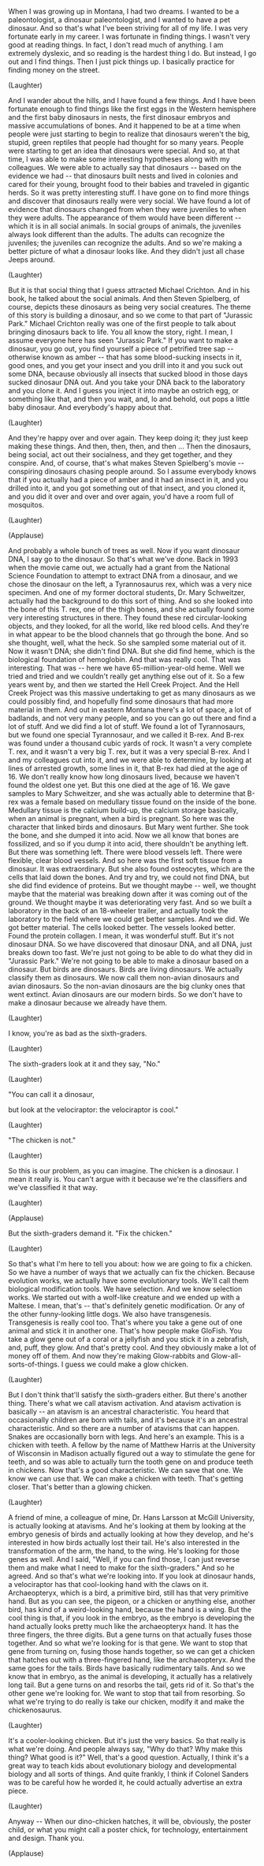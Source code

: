 
When I was growing up in Montana,
I had two dreams.
I wanted to be a paleontologist,
a dinosaur paleontologist,
and I wanted to have a pet dinosaur.
And so that&#39;s what I&#39;ve been striving for
all of my life.
I was very fortunate
early in my career.
I was fortunate
in finding things.
I wasn&#39;t very good at reading things.
In fact, I don&#39;t read much of anything.
I am extremely dyslexic,
and so reading is the hardest thing I do.
But instead, I go out and I find things.
Then I just pick things up.
I basically practice for finding money on the street.

(Laughter)

And I wander about the hills,
and I have found a few things.
And I have been fortunate enough
to find things like the first eggs in the Western hemisphere
and the first baby dinosaurs in nests,
the first dinosaur embryos
and massive accumulations of bones.
And it happened to be at a time
when people were just starting to begin to realize
that dinosaurs weren&#39;t the big, stupid, green reptiles
that people had thought for so many years.
People were starting to get an idea
that dinosaurs were special.
And so, at that time,
I was able to make some interesting hypotheses
along with my colleagues.
We were able to actually say
that dinosaurs -- based on the evidence we had --
that dinosaurs built nests
and lived in colonies
and cared for their young,
brought food to their babies
and traveled in gigantic herds.
So it was pretty interesting stuff.
I have gone on to find more things
and discover that dinosaurs really were very social.
We have found a lot of evidence
that dinosaurs changed
from when they were juveniles to when they were adults.
The appearance of them would have been different --
which it is in all social animals.
In social groups of animals,
the juveniles always look different than the adults.
The adults can recognize the juveniles;
the juveniles can recognize the adults.
And so we&#39;re making a better picture
of what a dinosaur looks like.
And they didn&#39;t just all chase Jeeps around.

(Laughter)

But it is that social thing
that I guess attracted Michael Crichton.
And in his book, he talked about the social animals.
And then Steven Spielberg, of course,
depicts these dinosaurs
as being very social creatures.
The theme of this story is building a dinosaur,
and so we come to that part of &quot;Jurassic Park.&quot;
Michael Crichton really was one of the first people
to talk about bringing dinosaurs back to life.
You all know the story, right.
I mean, I assume everyone here has seen &quot;Jurassic Park.&quot;
If you want to make a dinosaur,
you go out, you find yourself a piece of petrified tree sap --
otherwise known as amber --
that has some blood-sucking insects in it,
good ones,
and you get your insect and you drill into it
and you suck out some DNA,
because obviously all insects that sucked blood in those days
sucked dinosaur DNA out.
And you take your DNA back to the laboratory
and you clone it.
And I guess you inject it into maybe an ostrich egg,
or something like that,
and then you wait,
and, lo and behold, out pops a little baby dinosaur.
And everybody&#39;s happy about that.

(Laughter)

And they&#39;re happy over and over again.
They keep doing it; they just keep making these things.
And then, then, then, and then ...
Then the dinosaurs, being social,
act out their socialness,
and they get together,
and they conspire.
And, of course, that&#39;s what makes Steven Spielberg&#39;s movie --
conspiring dinosaurs chasing people around.
So I assume everybody knows
that if you actually had a piece of amber and it had an insect in it,
and you drilled into it,
and you got something out of that insect,
and you cloned it, and you did it over and over and over again,
you&#39;d have a room full of mosquitos.

(Laughter)


(Applause)

And probably a whole bunch of trees as well.
Now if you want dinosaur DNA,
I say go to the dinosaur.
So that&#39;s what we&#39;ve done.
Back in 1993 when the movie came out,
we actually had a grant from the National Science Foundation
to attempt to extract DNA from a dinosaur,
and we chose the dinosaur on the left,
a Tyrannosaurus rex, which was a very nice specimen.
And one of my former doctoral students,
Dr. Mary Schweitzer,
actually had the background
to do this sort of thing.
And so she looked into the bone of this T. rex,
one of the thigh bones,
and she actually found
some very interesting structures in there.
They found these red circular-looking objects,
and they looked, for all the world,
like red blood cells.
And they&#39;re in
what appear to be the blood channels
that go through the bone.
And so she thought, well, what the heck.
So she sampled some material out of it.
Now it wasn&#39;t DNA; she didn&#39;t find DNA.
But she did find heme,
which is the biological foundation
of hemoglobin.
And that was really cool.
That was interesting.
That was -- here we have 65-million-year-old heme.
Well we tried and tried
and we couldn&#39;t really get anything else out of it.
So a few years went by,
and then we started the Hell Creek Project.
And the Hell Creek Project was this massive undertaking
to get as many dinosaurs as we could possibly find,
and hopefully find some dinosaurs
that had more material in them.
And out in eastern Montana
there&#39;s a lot of space, a lot of badlands,
and not very many people,
and so you can go out there and find a lot of stuff.
And we did find a lot of stuff.
We found a lot of Tyrannosaurs,
but we found one special Tyrannosaur,
and we called it B-rex.
And B-rex was found
under a thousand cubic yards of rock.
It wasn&#39;t a very complete T. rex,
and it wasn&#39;t a very big T. rex,
but it was a very special B-rex.
And I and my colleagues cut into it,
and we were able to determine,
by looking at lines of arrested growth, some lines in it,
that B-rex had died at the age of 16.
We don&#39;t really know how long dinosaurs lived,
because we haven&#39;t found the oldest one yet.
But this one died at the age of 16.
We gave samples to Mary Schweitzer,
and she was actually able to determine
that B-rex was a female
based on medullary tissue
found on the inside of the bone.
Medullary tissue is the calcium build-up,
the calcium storage basically,
when an animal is pregnant,
when a bird is pregnant.
So here was the character
that linked birds and dinosaurs.
But Mary went further.
She took the bone, and she dumped it into acid.
Now we all know that bones are fossilized,
and so if you dump it into acid,
there shouldn&#39;t be anything left.
But there was something left.
There were blood vessels left.
There were flexible, clear blood vessels.
And so here was the first soft tissue from a dinosaur.
It was extraordinary.
But she also found osteocytes,
which are the cells that laid down the bones.
And try and try, we could not find DNA,
but she did find evidence of proteins.
But we thought maybe --
well, we thought maybe
that the material was breaking down after it was coming out of the ground.
We thought maybe it was deteriorating very fast.
And so we built a laboratory
in the back of an 18-wheeler trailer,
and actually took the laboratory to the field
where we could get better samples.
And we did. We got better material.
The cells looked better.
The vessels looked better.
Found the protein collagen.
I mean, it was wonderful stuff.
But it&#39;s not dinosaur DNA.
So we have discovered
that dinosaur DNA, and all DNA,
just breaks down too fast.
We&#39;re just not going to be able
to do what they did in &quot;Jurassic Park.&quot;
We&#39;re not going to be able to make a dinosaur
based on a dinosaur.
But birds are dinosaurs.
Birds are living dinosaurs.
We actually classify them
as dinosaurs.
We now call them non-avian dinosaurs
and avian dinosaurs.
So the non-avian dinosaurs
are the big clunky ones that went extinct.
Avian dinosaurs are our modern birds.
So we don&#39;t have to make a dinosaur
because we already have them.

(Laughter)

I know, you&#39;re as bad as the sixth-graders.

(Laughter)

The sixth-graders look at it and they say, &quot;No.&quot;

(Laughter)

&quot;You can call it a dinosaur,

but look at the velociraptor: the velociraptor is cool.&quot;

(Laughter)

&quot;The chicken is not.&quot;

(Laughter)

So this is our problem,
as you can imagine.
The chicken is a dinosaur.
I mean it really is.
You can&#39;t argue with it
because we&#39;re the classifiers and we&#39;ve classified it that way.

(Laughter)


(Applause)

But the sixth-graders demand it.
&quot;Fix the chicken.&quot;

(Laughter)


So that&#39;s what I&#39;m here to tell you about:
how we are going to fix a chicken.
So we have a number of ways
that we actually can fix the chicken.
Because evolution works,
we actually have some evolutionary tools.
We&#39;ll call them biological modification tools.
We have selection.
And we know selection works.
We started out with a wolf-like creature
and we ended up with a Maltese.
I mean, that&#39;s --
that&#39;s definitely genetic modification.
Or any of the other funny-looking little dogs.
We also have transgenesis.
Transgenesis is really cool too.
That&#39;s where you take a gene out of one animal and stick it in another one.
That&#39;s how people make GloFish.
You take a glow gene
out of a coral or a jellyfish
and you stick it in a zebrafish,
and, puff, they glow.
And that&#39;s pretty cool.
And they obviously make a lot of money off of them.
And now they&#39;re making Glow-rabbits
and Glow-all-sorts-of-things.
I guess we could make a glow chicken.

(Laughter)

But I don&#39;t think that&#39;ll satisfy the sixth-graders either.
But there&#39;s another thing.
There&#39;s what we call atavism activation.
And atavism activation
is basically --
an atavism is an ancestral characteristic.
You heard
that occasionally children are born with tails,
and it&#39;s because it&#39;s an ancestral characteristic.
And so there are a number of atavisms
that can happen.
Snakes are occasionally born with legs.
And here&#39;s an example.
This is a chicken with teeth.
A fellow by the name of Matthew Harris
at the University of Wisconsin in Madison
actually figured out a way to stimulate
the gene for teeth,
and so was able to actually turn the tooth gene on
and produce teeth in chickens.
Now that&#39;s a good characteristic.
We can save that one.
We know we can use that.
We can make a chicken with teeth.
That&#39;s getting closer.
That&#39;s better than a glowing chicken.

(Laughter)

A friend of mine, a colleague of mine,
Dr. Hans Larsson at McGill University,
is actually looking at atavisms.
And he&#39;s looking at them
by looking at the embryo genesis of birds
and actually looking at how they develop,
and he&#39;s interested in how birds actually lost their tail.
He&#39;s also interested in the transformation
of the arm, the hand, to the wing.
He&#39;s looking for those genes as well.
And I said, &quot;Well, if you can find those,
I can just reverse them
and make what I need to make for the sixth-graders.&quot;
And so he agreed.
And so that&#39;s what we&#39;re looking into.
If you look at dinosaur hands,
a velociraptor
has that cool-looking hand with the claws on it.
Archaeopteryx, which is a bird, a primitive bird,
still has that very primitive hand.
But as you can see, the pigeon,
or a chicken or anything else, another bird,
has kind of a weird-looking hand,
because the hand is a wing.
But the cool thing is
that, if you look in the embryo,
as the embryo is developing
the hand actually looks
pretty much like the archaeopteryx hand.
It has the three fingers, the three digits.
But a gene turns on that actually fuses those together.
And so what we&#39;re looking for is that gene.
We want to stop that gene from turning on,
fusing those hands together,
so we can get a chicken that hatches out with a three-fingered hand,
like the archaeopteryx.
And the same goes for the tails.
Birds have basically
rudimentary tails.
And so we know
that in embryo,
as the animal is developing,
it actually has a relatively long tail.
But a gene turns on
and resorbs the tail, gets rid of it.
So that&#39;s the other gene we&#39;re looking for.
We want to stop that tail from resorbing.
So what we&#39;re trying to do really
is take our chicken,
modify it
and make the chickenosaurus.

(Laughter)

It&#39;s a cooler-looking chicken.
But it&#39;s just the very basics.
So that really is what we&#39;re doing.
And people always say, &quot;Why do that?
Why make this thing?
What good is it?&quot;
Well, that&#39;s a good question.
Actually, I think it&#39;s a great way to teach kids
about evolutionary biology
and developmental biology
and all sorts of things.
And quite frankly, I think
if Colonel Sanders
was to be careful how he worded it,
he could actually advertise an extra piece.

(Laughter)

Anyway --
When our dino-chicken hatches,
it will be, obviously, the poster child,
or what you might call a poster chick,
for technology, entertainment and design.
Thank you.

(Applause)


